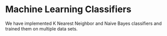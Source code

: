 # Machine Learning Classifiers

We have implemented K Nearest Neighbor and Naive Bayes classifiers and trained them on multiple data sets.
